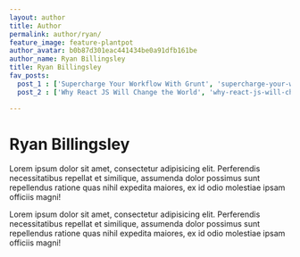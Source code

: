 ```yaml
---
layout: author
title: Author
permalink: author/ryan/
feature_image: feature-plantpot
author_avatar: b0b87d301eac441434be0a91dfb161be
author_name: Ryan Billingsley
title: Ryan Billingsley
fav_posts:
  post_1 : ['Supercharge Your Workflow With Grunt', 'supercharge-your-workflow-with-grunt/', 'The Grunt ecosystem is huge and it’s growing every day. With literally hundreds of plugins to choose from, you can use Grunt to automate just about anything with a minimum of effort. ']
  post_2 : ['Why React JS Will Change the World', 'why-react-js-will-change-the-world/', 'React components implement a render() method that takes input data and returns what to display.']

---
```


# Ryan Billingsley

Lorem ipsum dolor sit amet, consectetur adipisicing elit. Perferendis necessitatibus repellat et similique, assumenda dolor possimus sunt repellendus ratione quas nihil expedita maiores, ex id odio molestiae ipsam officiis magni!

Lorem ipsum dolor sit amet, consectetur adipisicing elit. Perferendis necessitatibus repellat et similique, assumenda dolor possimus sunt repellendus ratione quas nihil expedita maiores, ex id odio molestiae ipsam officiis magni!
